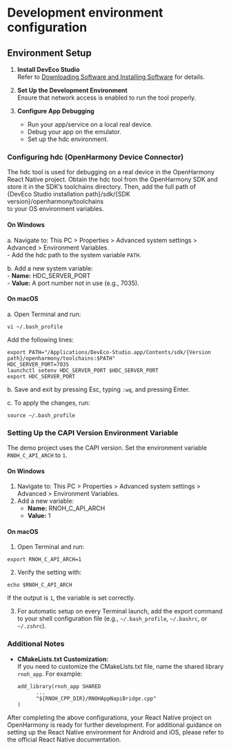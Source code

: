 # Development environment configuration
## Environment Setup

1. **Install DevEco Studio**  
    Refer to [Downloading Software and Installing Software](../environment-setup-config/ide-installation.md) for details.

2. **Set Up the Development Environment**  
    Ensure that network access is enabled to run the tool properly.

3. **Configure App Debugging**  
    - Run your app/service on a local real device.
    - Debug your app on the emulator.
    - Set up the hdc environment.

### Configuring hdc (OpenHarmony Device Connector)

The hdc tool is used for debugging on a real device in the OpenHarmony React Native project. Obtain the hdc tool from the OpenHarmony SDK and store it in the SDK’s toolchains directory. Then, add the full path of  
{DevEco Studio installation path}/sdk/{SDK version}/openharmony/toolchains  
to your OS environment variables.

#### On Windows

a. Navigate to: This PC > Properties > Advanced system settings > Advanced > Environment Variables.  
    - Add the hdc path to the system variable `PATH`.

b. Add a new system variable:  
    - **Name:** HDC_SERVER_PORT  
    - **Value:** A port number not in use (e.g., 7035).

#### On macOS

a. Open Terminal and run:
```
vi ~/.bash_profile
```
Add the following lines:
```
export PATH="/Applications/DevEco-Studio.app/Contents/sdk/{Version path}/openharmony/toolchains:$PATH"
HDC_SERVER_PORT=7035
launchctl setenv HDC_SERVER_PORT $HDC_SERVER_PORT
export HDC_SERVER_PORT
```
b. Save and exit by pressing Esc, typing `:wq`, and pressing Enter.

c. To apply the changes, run:
```
source ~/.bash_profile
```

### Setting Up the CAPI Version Environment Variable

The demo project uses the CAPI version. Set the environment variable `RNOH_C_API_ARCH` to `1`.

#### On Windows

1. Navigate to: This PC > Properties > Advanced system settings > Advanced > Environment Variables.
2. Add a new variable:
    - **Name:** RNOH_C_API_ARCH
    - **Value:** 1

#### On macOS

1. Open Terminal and run:
```
export RNOH_C_API_ARCH=1
```
2. Verify the setting with:
```
echo $RNOH_C_API_ARCH
```
If the output is `1`, the variable is set correctly.

3. For automatic setup on every Terminal launch, add the export command to your shell configuration file (e.g., `~/.bash_profile`, `~/.bashrc`, or `~/.zshrc`).

### Additional Notes

- **CMakeLists.txt Customization:**  
  If you need to customize the CMakeLists.txt file, name the shared library `rnoh_app`. For example:
  ```
  add_library(rnoh_app SHARED
        ...
        "${RNOH_CPP_DIR}/RNOHAppNapiBridge.cpp"
  )
  ```

After completing the above configurations, your React Native project on OpenHarmony is ready for further development. For additional guidance on setting up the React Native environment for Android and iOS, please refer to the official React Native documentation.
